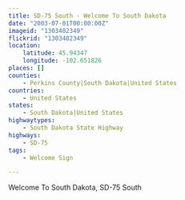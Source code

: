 ```yaml
---
title: SD-75 South - Welcome To South Dakota
date: "2003-07-01T00:00:00Z"
imageid: "1303402349"
flickrid: "1303402349"
location:
    latitude: 45.94347
    longitude: -102.651826
places: []
counties:
    - Perkins County|South Dakota|United States
countries:
    - United States
states:
    - South Dakota|United States
highwaytypes:
    - South Dakota State Highway
highways:
    - SD-75
tags:
    - Welcome Sign

---
```

Welcome To South Dakota, SD-75 South